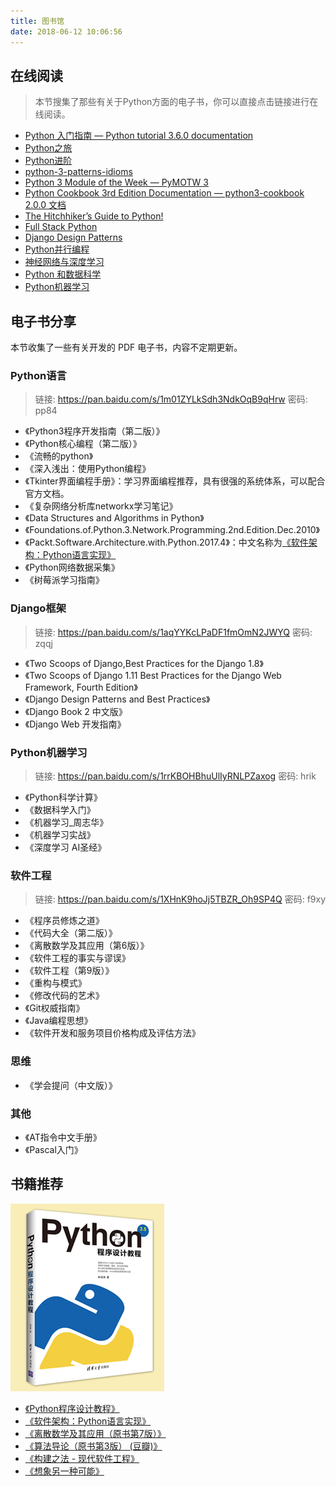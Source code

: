 ```yaml
---
title: 图书馆
date: 2018-06-12 10:06:56
---
```


## 在线阅读

> 本节搜集了那些有关于Python方面的电子书，你可以直接点击链接进行在线阅读。

- [Python 入门指南 — Python tutorial 3.6.0 documentation](http://www.pythondoc.com/pythontutorial3/index.html)
- [Python之旅](http://funhacks.net/explore-python/)
- [Python进阶](https://eastlakeside.gitbooks.io/interpy-zh/content/)
- [python-3-patterns-idioms](https://bitbucket.org/MatToufoutu/python-3-patterns-idioms)
- [Python 3 Module of the Week — PyMOTW 3](https://pymotw.com/3/)
- [Python Cookbook 3rd Edition Documentation — python3-cookbook 2.0.0 文档](http://python3-cookbook.readthedocs.io/zh_CN/latest/index.html)
- [The Hitchhiker’s Guide to Python!](http://docs.python-guide.org/en/latest/)
- [Full Stack Python](https://www.fullstackpython.com/table-of-contents.html)
- [Django Design Patterns](https://www.agiliq.com/books/djangodesignpatterns)
- [Python并行编程](http://python-parallel-programmning-cookbook.readthedocs.io/zh_CN/latest/)
- [神经网络与深度学习](https://nndl.github.io/)
- [Python 和数据科学](http://bookdata.readthedocs.io/en/latest/)
- [Python机器学习](https://ljalphabeta.gitbooks.io/python-/content/)

## 电子书分享

本节收集了一些有关开发的 PDF 电子书，内容不定期更新。

### Python语言

> 链接: https://pan.baidu.com/s/1m01ZYLkSdh3NdkOqB9qHrw 密码: pp84

- 《Python3程序开发指南（第二版）》
- 《Python核心编程（第二版）》
- 《流畅的python》
- 《深入浅出：使用Python编程》
- 《Tkinter界面编程手册》：学习界面编程推荐，具有很强的系统体系，可以配合官方文档。
- 《复杂网络分析库networkx学习笔记》
- 《Data Structures and Algorithms in Python》
- 《Foundations.of.Python.3.Network.Programming.2nd.Edition.Dec.2010》
- 《Packt.Software.Architecture.with.Python.2017.4》：中文名称为[《软件架构：Python语言实现》](https://read.douban.com/ebook/49031506/)
- 《Python网络数据采集》
- 《树莓派学习指南》

### Django框架

> 链接: https://pan.baidu.com/s/1aqYYKcLPaDF1fmOmN2JWYQ 密码: zqqj

- 《Two Scoops of Django,Best Practices for the Django 1.8》
- 《Two Scoops of Django 1.11 Best Practices for the Django Web Framework, Fourth Edition》
- 《Django Design Patterns and Best Practices》
- 《Django Book 2 中文版》
- 《Django Web 开发指南》

### Python机器学习

> 链接: https://pan.baidu.com/s/1rrKBOHBhuUlIyRNLPZaxog 密码: hrik

- 《Python科学计算》
- 《数据科学入门》
- 《机器学习_周志华》
- 《机器学习实战》
- 《深度学习 AI圣经》


### 软件工程

> 链接: https://pan.baidu.com/s/1XHnK9hoJj5TBZR_Oh9SP4Q 密码: f9xy

- 《程序员修炼之道》
- 《代码大全（第二版）》
- 《离散数学及其应用（第6版）》
- 《软件工程的事实与谬误》
- 《软件工程（第9版）》
- 《重构与模式》
- 《修改代码的艺术》
- 《Git权威指南》
- 《Java编程思想》
- 《软件开发和服务项目价格构成及评估方法》

### 思维

- 《学会提问（中文版）》

### 其他

- 《AT指令中文手册》
- 《Pascal入门》


## 书籍推荐

![Python Book](/images/python-book.jpg)

- [《Python程序设计教程》](http://www.tup.tsinghua.edu.cn/booksCenter/book_07237601.html)
- [《软件架构：Python语言实现》](https://read.douban.com/ebook/49031506/)
- [《离散数学及其应用（原书第7版）》](https://book.douban.com/subject/26316200/)
- [《算法导论（原书第3版） (豆瓣)》](https://book.douban.com/subject/20432061/)
- [《构建之法 - 现代软件工程》](https://book.douban.com/subject/25965995/)
- [《想象另一种可能》](https://book.douban.com/subject/26614057/)

